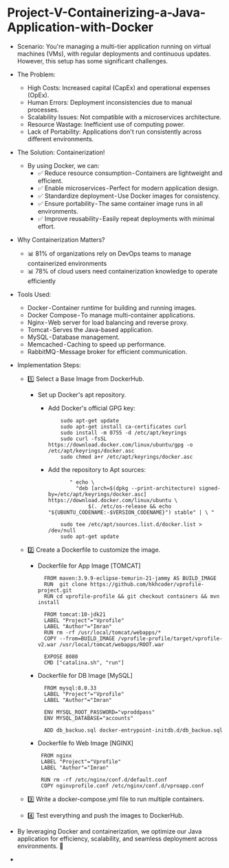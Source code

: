 # Project-V-Containerizing-a-Java-Application-with-Docker
* Scenario:
You're managing a multi-tier application running on virtual machines (VMs), with regular deployments and continuous updates. However, this setup has some significant challenges.
* The Problem:
     * High Costs: Increased capital (CapEx) and operational expenses (OpEx).
     * Human Errors: Deployment inconsistencies due to manual processes.
     * Scalability Issues: Not compatible with a microservices architecture.
     * Resource Wastage: Inefficient use of computing power.
     * Lack of Portability: Applications don't run consistently across different environments.

* The Solution: Containerization!
  * By using Docker, we can:
    * ✅ Reduce resource consumption - Containers are lightweight and efficient.
    * ✅ Enable microservices - Perfect for modern application design.
    * ✅ Standardize deployment - Use Docker images for consistency.
    * ✅ Ensure portability - The same container image runs in all environments.
    * ✅ Improve reusability - Easily repeat deployments with minimal effort.
* Why Containerization Matters?
     - 📊 81% of organizations rely on DevOps teams to manage containerized environments
     - 📊 78% of cloud users need containerization knowledge to operate efficiently
       
* Tools Used:
  * Docker - Container runtime for building and running images.
  * Docker Compose - To manage multi-container applications.
  * Nginx - Web server for load balancing and reverse proxy.
  * Tomcat - Serves the Java-based application.
  * MySQL - Database management.
  * Memcached - Caching to speed up performance.
  * RabbitMQ - Message broker for efficient communication.

* Implementation Steps:
  * 1️⃣ Select a Base Image from DockerHub.
     * Set up Docker's apt repository.
       * Add Docker's official GPG key:
         
                 sudo apt-get update
                 sudo apt-get install ca-certificates curl
                 sudo install -m 0755 -d /etc/apt/keyrings
                 sudo curl -fsSL https://download.docker.com/linux/ubuntu/gpg -o /etc/apt/keyrings/docker.asc
                 sudo chmod a+r /etc/apt/keyrings/docker.asc

       * Add the repository to Apt sources:
         
                    " echo \
                      "deb [arch=$(dpkg --print-architecture) signed-by=/etc/apt/keyrings/docker.asc] https://download.docker.com/linux/ubuntu \
                          $(. /etc/os-release && echo "${UBUNTU_CODENAME:-$VERSION_CODENAME}") stable" | \ "
         
                 sudo tee /etc/apt/sources.list.d/docker.list > /dev/null
                 sudo apt-get update
         
    
  * 2️⃣ Create a Dockerfile to customize the image.
    
    * Dockerfile for App Image [TOMCAT]
    
            FROM maven:3.9.9-eclipse-temurin-21-jammy AS BUILD_IMAGE 
            RUN  git clone https://github.com/hkhcoder/vprofile-project.git
            RUN cd vprofile-profile && git checkout containers && mvn install

            FROM tomcat:10-jdk21
            LABEL "Project"="Vprofile"
            LABEL "Author"="Imran"
            RUN rm -rf /usr/local/tomcat/webapps/*
            COPY --from=BUILD_IMAGE /vprofile-profile/target/vprofile-v2.war /usr/local/tomcat/webapps/ROOT.war

            EXPOSE 8080
            CMD ["catalina.sh", "run"]
    * Dockerfile for DB Image [MySQL]
      
            FROM mysql:8.0.33
            LABEL "Project"="Vprofile"
            LABEL "Author"="Imran"
 
            ENV MYSQL_ROOT_PASSWORD="vproddpass"
            ENV MYSQL_DATABASE="accounts"

            ADD db_backuo.sql docker-entrypoint-initdb.d/db_backuo.sql
     * Dockerfile fo Web Image [NGINX]
        
            FROM nginx
            LABEL "Project"="Vprofile"
            LABEL "Author"="Imran"

            RUN rm -rf /etc/nginx/conf.d/default.conf
            COPY nginvprofile.conf /etc/nginx/conf.d/vproapp.conf
        
  * 3️⃣ Write a docker-compose.yml file to run multiple containers.
  * 4️⃣ Test everything and push the images to DockerHub.
    
* By leveraging Docker and containerization, we optimize our Java application for efficiency, scalability, and seamless deployment across environments. 🚀

* 
